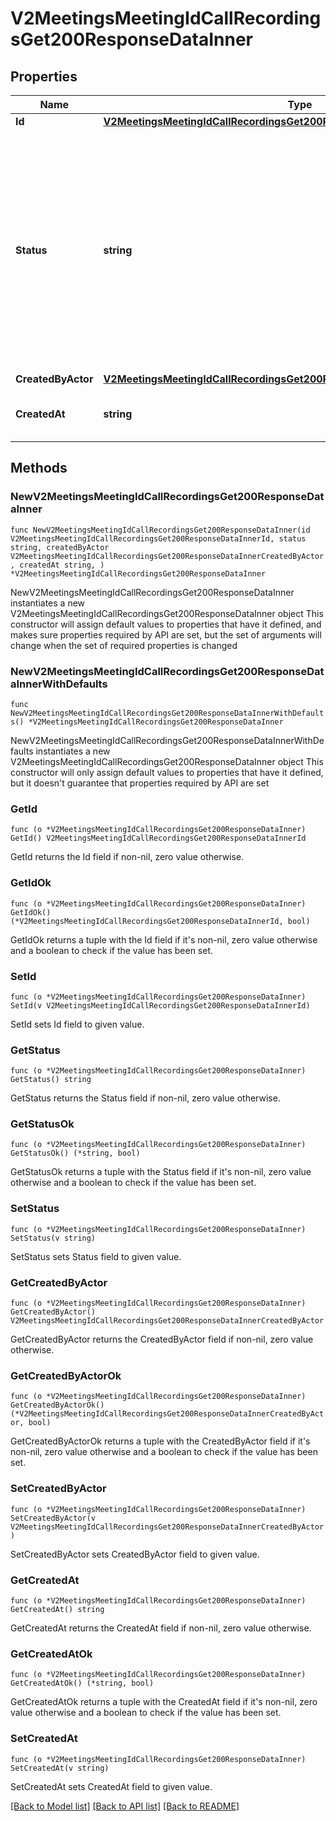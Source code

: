 # V2MeetingsMeetingIdCallRecordingsGet200ResponseDataInner

## Properties

Name | Type | Description | Notes
------------ | ------------- | ------------- | -------------
**Id** | [**V2MeetingsMeetingIdCallRecordingsGet200ResponseDataInnerId**](V2MeetingsMeetingIdCallRecordingsGet200ResponseDataInnerId.md) |  | 
**Status** | **string** | The status of the call recording. When a call recording is first created, it will have a status of &#x60;PROCESSING&#x60;. Once the recording is ready, it will transition to &#x60;COMPLETED&#x60;. If the recording fails for any reason, the status will be &#x60;FAILED&#x60;. | 
**CreatedByActor** | [**V2MeetingsMeetingIdCallRecordingsGet200ResponseDataInnerCreatedByActor**](V2MeetingsMeetingIdCallRecordingsGet200ResponseDataInnerCreatedByActor.md) |  | 
**CreatedAt** | **string** | The timestamp of when the call recording was created. | 

## Methods

### NewV2MeetingsMeetingIdCallRecordingsGet200ResponseDataInner

`func NewV2MeetingsMeetingIdCallRecordingsGet200ResponseDataInner(id V2MeetingsMeetingIdCallRecordingsGet200ResponseDataInnerId, status string, createdByActor V2MeetingsMeetingIdCallRecordingsGet200ResponseDataInnerCreatedByActor, createdAt string, ) *V2MeetingsMeetingIdCallRecordingsGet200ResponseDataInner`

NewV2MeetingsMeetingIdCallRecordingsGet200ResponseDataInner instantiates a new V2MeetingsMeetingIdCallRecordingsGet200ResponseDataInner object
This constructor will assign default values to properties that have it defined,
and makes sure properties required by API are set, but the set of arguments
will change when the set of required properties is changed

### NewV2MeetingsMeetingIdCallRecordingsGet200ResponseDataInnerWithDefaults

`func NewV2MeetingsMeetingIdCallRecordingsGet200ResponseDataInnerWithDefaults() *V2MeetingsMeetingIdCallRecordingsGet200ResponseDataInner`

NewV2MeetingsMeetingIdCallRecordingsGet200ResponseDataInnerWithDefaults instantiates a new V2MeetingsMeetingIdCallRecordingsGet200ResponseDataInner object
This constructor will only assign default values to properties that have it defined,
but it doesn't guarantee that properties required by API are set

### GetId

`func (o *V2MeetingsMeetingIdCallRecordingsGet200ResponseDataInner) GetId() V2MeetingsMeetingIdCallRecordingsGet200ResponseDataInnerId`

GetId returns the Id field if non-nil, zero value otherwise.

### GetIdOk

`func (o *V2MeetingsMeetingIdCallRecordingsGet200ResponseDataInner) GetIdOk() (*V2MeetingsMeetingIdCallRecordingsGet200ResponseDataInnerId, bool)`

GetIdOk returns a tuple with the Id field if it's non-nil, zero value otherwise
and a boolean to check if the value has been set.

### SetId

`func (o *V2MeetingsMeetingIdCallRecordingsGet200ResponseDataInner) SetId(v V2MeetingsMeetingIdCallRecordingsGet200ResponseDataInnerId)`

SetId sets Id field to given value.


### GetStatus

`func (o *V2MeetingsMeetingIdCallRecordingsGet200ResponseDataInner) GetStatus() string`

GetStatus returns the Status field if non-nil, zero value otherwise.

### GetStatusOk

`func (o *V2MeetingsMeetingIdCallRecordingsGet200ResponseDataInner) GetStatusOk() (*string, bool)`

GetStatusOk returns a tuple with the Status field if it's non-nil, zero value otherwise
and a boolean to check if the value has been set.

### SetStatus

`func (o *V2MeetingsMeetingIdCallRecordingsGet200ResponseDataInner) SetStatus(v string)`

SetStatus sets Status field to given value.


### GetCreatedByActor

`func (o *V2MeetingsMeetingIdCallRecordingsGet200ResponseDataInner) GetCreatedByActor() V2MeetingsMeetingIdCallRecordingsGet200ResponseDataInnerCreatedByActor`

GetCreatedByActor returns the CreatedByActor field if non-nil, zero value otherwise.

### GetCreatedByActorOk

`func (o *V2MeetingsMeetingIdCallRecordingsGet200ResponseDataInner) GetCreatedByActorOk() (*V2MeetingsMeetingIdCallRecordingsGet200ResponseDataInnerCreatedByActor, bool)`

GetCreatedByActorOk returns a tuple with the CreatedByActor field if it's non-nil, zero value otherwise
and a boolean to check if the value has been set.

### SetCreatedByActor

`func (o *V2MeetingsMeetingIdCallRecordingsGet200ResponseDataInner) SetCreatedByActor(v V2MeetingsMeetingIdCallRecordingsGet200ResponseDataInnerCreatedByActor)`

SetCreatedByActor sets CreatedByActor field to given value.


### GetCreatedAt

`func (o *V2MeetingsMeetingIdCallRecordingsGet200ResponseDataInner) GetCreatedAt() string`

GetCreatedAt returns the CreatedAt field if non-nil, zero value otherwise.

### GetCreatedAtOk

`func (o *V2MeetingsMeetingIdCallRecordingsGet200ResponseDataInner) GetCreatedAtOk() (*string, bool)`

GetCreatedAtOk returns a tuple with the CreatedAt field if it's non-nil, zero value otherwise
and a boolean to check if the value has been set.

### SetCreatedAt

`func (o *V2MeetingsMeetingIdCallRecordingsGet200ResponseDataInner) SetCreatedAt(v string)`

SetCreatedAt sets CreatedAt field to given value.



[[Back to Model list]](../README.md#documentation-for-models) [[Back to API list]](../README.md#documentation-for-api-endpoints) [[Back to README]](../README.md)


